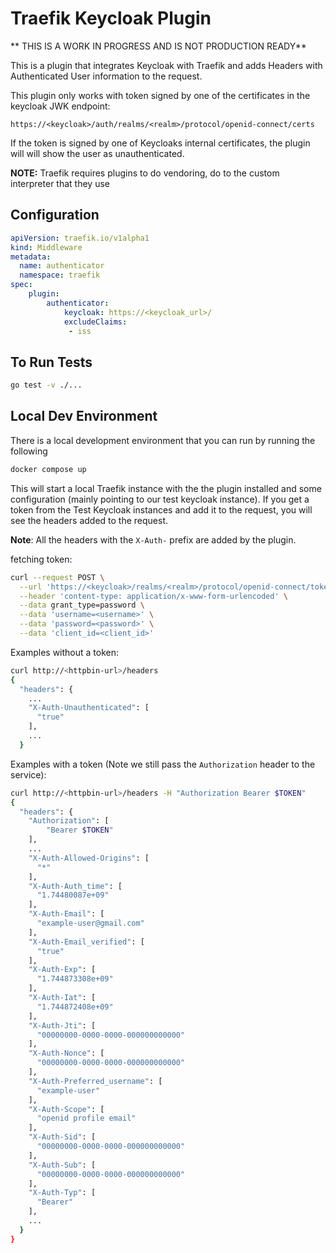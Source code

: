# Traefik Keycloak Plugin

** THIS IS A WORK IN PROGRESS AND IS NOT PRODUCTION READY**

This is a plugin that integrates Keycloak with Traefik and adds Headers with
Authenticated User information to the request.

This plugin only works with token signed by one of the certificates in the
keycloak JWK endpoint:
```
https://<keycloak>/auth/realms/<realm>/protocol/openid-connect/certs
```

If the token is signed by one of Keycloaks internal certificates, the plugin
will will show the user as unauthenticated.


**NOTE:** Traefik requires plugins to do vendoring, do to the custom
interpreter that they use

## Configuration

```yaml
apiVersion: traefik.io/v1alpha1
kind: Middleware
metadata:
  name: authenticator
  namespace: traefik
spec:
    plugin:
        authenticator:
            keycloak: https://<keycloak_url>/
            excludeClaims:
             - iss
```

## To Run Tests

```bash
go test -v ./...
```

## Local Dev Environment

There is a local development environment that you can run by running the
following

```bash
docker compose up
```

This will start a local Traefik instance with the the plugin installed and some
configuration (mainly pointing to our test keycloak instance). If you get
a token from the Test Keycloak instances and add it to the request, you will 
see the headers added to the request.


**Note**: All the headers with the `X-Auth-` prefix are added by the plugin.


fetching token:

```bash
curl --request POST \
  --url 'https://<keycloak>/realms/<realm>/protocol/openid-connect/token' \
  --header 'content-type: application/x-www-form-urlencoded' \
  --data grant_type=password \
  --data 'username=<username>' \
  --data 'password=<password>' \
  --data 'client_id=<client_id>'
```

Examples without a token:

```bash
curl http://<httpbin-url>/headers
{
  "headers": {
    ...
    "X-Auth-Unauthenticated": [
      "true"
    ],
    ...
  }
```

Examples with a token (Note we still pass the `Authorization` header to the
service):

```bash
curl http://<httpbin-url>/headers -H "Authorization Bearer $TOKEN"
{
  "headers": {
    "Authorization": [
        "Bearer $TOKEN"
    ],
    ...
    "X-Auth-Allowed-Origins": [
      "*"
    ],
    "X-Auth-Auth_time": [
      "1.74480087e+09"
    ],
    "X-Auth-Email": [
      "example-user@gmail.com"
    ],
    "X-Auth-Email_verified": [
      "true"
    ],
    "X-Auth-Exp": [
      "1.744873308e+09"
    ],
    "X-Auth-Iat": [
      "1.744872408e+09"
    ],
    "X-Auth-Jti": [
      "00000000-0000-0000-000000000000"
    ],
    "X-Auth-Nonce": [
      "00000000-0000-0000-000000000000"
    ],
    "X-Auth-Preferred_username": [
      "example-user"
    ],
    "X-Auth-Scope": [
      "openid profile email"
    ],
    "X-Auth-Sid": [
      "00000000-0000-0000-000000000000"
    ],
    "X-Auth-Sub": [
      "00000000-0000-0000-000000000000"
    ],
    "X-Auth-Typ": [
      "Bearer"
    ],
    ...
  }
}

```


